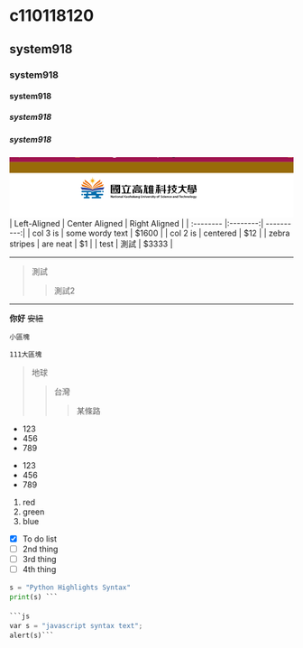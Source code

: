 # c110118120
## system918
### system918
#### system918
##### system918
##### system918
![NKUST](nkust.png "高科大")
| Left-Aligned | Center Aligned | Right Aligned |
| :-------- |:--------:| ----------:|
| col 3 is | some wordy text | $1600 |
| col 2 is | centered | $12 |
| zebra stripes | are neat | $1 |
| test | 測試 | $3333 |


---
> 測試
>> 測試2  
***

 **你好** ~~安紐~~  

 `小區塊 ` 

 
```
111大區塊
```

>地球
>>台灣
>>>某條路

 * 123
 * 456
 * 789

 - 123
 - 456
 - 789

 1. red
 2. green
 3. blue
 
- [x] To do list
- [ ] 2nd thing
- [ ] 3rd thing
- [ ] 4th thing

```python
s = "Python Highlights Syntax"
print(s) ```

```js
var s = "javascript syntax text";
alert(s)```
